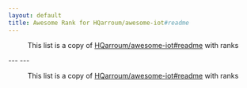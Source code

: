 ```yaml
---
layout: default
title: Awesome Rank for HQarroum/awesome-iot#readme
---
```


<p align="center">
	This list is a copy of <a href="https://github.com/HQarroum/awesome-iot#readme">HQarroum/awesome-iot#readme</a> with ranks
</p>
---
---
<p align="center">
	This list is a copy of <a href="https://github.com/HQarroum/awesome-iot#readme">HQarroum/awesome-iot#readme</a> with ranks
</p>
